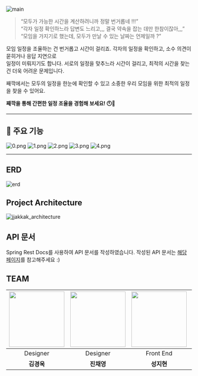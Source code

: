 ![main](https://github.com/user-attachments/assets/04f51461-561d-4e55-b68e-f9f13ab3d4bd)

> “모두가 가능한 시간을 계산하려니까 정말 번거롭네 !!!”  
> “각자 일정 확인하느라 답변도 느리고,,, 결국 약속을 잡는 데만 한참이잖아,,,”  
> “모임을 가지기로 했는데, 모두가 만날 수 있는 날짜는 언제일까 ?”

모임 일정을 조율하는 건 번거롭고 시간이 걸리죠. 각자의 일정을 확인하고, 소수 의견이 묻히거나 응답 지연으로  
일정이 미뤄지기도 합니다. 서로의 일정을 맞추느라 시간이 걸리고, 최적의 시간을 찾는 건 더욱 어려운 문제입니다.

째깍에서는 모두의 일정을 한눈에 확인할 수 있고 소중한 우리 모임을 위한 최적의 일정을 찾을 수 있어요.

**째깍을 통해 간편한 일정 조율을 경험해 보세요! 🕚💜**

---

## 🎨 주요 기능

![0.png](https://github.com/user-attachments/assets/b9c0f316-bd7e-4779-ad76-555aedc60b26)
![1.png](https://github.com/user-attachments/assets/d57d9561-0ac9-47a1-9a95-adbfa93349b7)
![2.png](https://github.com/user-attachments/assets/3fff6974-e3af-41b5-a04d-b1095262fab8)
![3.png](https://github.com/user-attachments/assets/5a521e90-85e3-4566-8cae-91aee3906c8f)
![4.png](https://github.com/user-attachments/assets/e74aedb8-920b-4370-8d95-f9dbd1bb434f)

---

## ERD

![erd](https://github.com/user-attachments/assets/a0e5613f-ed9b-4bc2-8d66-17e6a06cde01)

## Project Architecture

![jjakkak_architecture](https://github.com/user-attachments/assets/1e79d32c-e73d-4ab6-afe1-9f7415a85d0b)

## API 문서

Spring Rest Docs를 사용하여 API 문서를 작성하였습니다.
작성된 API 문서는 [해당 페이지](http://43.203.239.67.nip.io/index.html)를 참고해주세요 :)

## TEAM

<div align="center">

| <img src="https://github.com/user-attachments/assets/6e695cbf-8200-432b-98c9-1568a24a2c0f" width="150"> | <img src="https://github.com/user-attachments/assets/1e28e603-dc4a-407d-ad63-353c88ce130c" width="150"> | <img src="https://github.com/user-attachments/assets/1d5c88cb-48ec-4f6c-9e99-9608c2440fa0" width="150"> | <img src="https://github.com/user-attachments/assets/feb976ff-8c0e-4605-ae8c-713f465d3be8" width="150"> | <img src="https://github.com/user-attachments/assets/0ffdc443-d267-4787-8ec1-dd23e91403e7" width="150"> | <img src="https://github.com/user-attachments/assets/3e71e989-a5ba-4292-9992-a1769f4f7cd0" width="150"> |
  |:-------------------------------------------------------------------------------------------------------:|:-------------------------------------------------------------------------------------------------------:|:-------------------------------------------------------------------------------------------------------:|:-------------------------------------------------------------------------------------------------------:|:-------------------------------------------------------------------------------------------------------:|:-------------------------------------------------------------------------------------------------------:|
|                                                Designer                                                 |                                                Designer                                                 |                                                Front End                                                |                                                Front End                                                |                                                Back End                                                 |                                                Back End                                                 |
|                                                 **김경욱**                                                 |                                                 **진채영**                                                 |                                                 **성지현**                                                 |                                                 **김세빈**                                                 |                                                 **정승조**                                                 |                                                 **류태웅**                                                 |

</div>